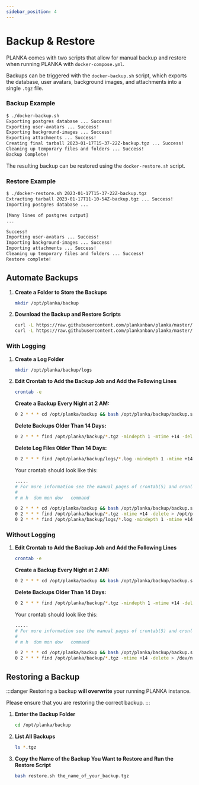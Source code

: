 ```yaml
---
sidebar_position: 4
---
```


# Backup & Restore

PLANKA comes with two scripts that allow for manual backup and restore when running PLANKA with `docker-compose.yml`.

Backups can be triggered with the `docker-backup.sh` script, which exports the database, user avatars, background images, and attachments into a single `.tgz` file.

### Backup Example

```bash
$ ./docker-backup.sh
Exporting postgres database ... Success!
Exporting user-avatars ... Success!
Exporting background-images ... Success!
Exporting attachments ... Success!
Creating final tarball 2023-01-17T15-37-22Z-backup.tgz ... Success!
Cleaning up temporary files and folders ... Success!
Backup Complete!
```

The resulting backup can be restored using the `docker-restore.sh` script.

### Restore Example

```bash
$ ./docker-restore.sh 2023-01-17T15-37-22Z-backup.tgz
Extracting tarball 2023-01-17T11-10-54Z-backup.tgz ... Success!
Importing postgres database ...

[Many lines of postgres output]
...

Success!
Importing user-avatars ... Success!
Importing background-images ... Success!
Importing attachments ... Success!
Cleaning up temporary files and folders ... Success!
Restore complete!
```

## Automate Backups

1. **Create a Folder to Store the Backups**

   ```bash
   mkdir /opt/planka/backup
   ```

2. **Download the Backup and Restore Scripts**

   ```bash
   curl -L https://raw.githubusercontent.com/plankanban/planka/master/docker-backup.sh -o /opt/planka/backup/backup.sh
   curl -L https://raw.githubusercontent.com/plankanban/planka/master/docker-restore.sh -o /opt/planka/backup/restore.sh
   ```

### With Logging

1. **Create a Log Folder**

   ```bash
   mkdir /opt/planka/backup/logs
   ```

2. **Edit Crontab to Add the Backup Job and Add the Following Lines**

   ```bash
   crontab -e
   ```

   **Create a Backup Every Night at 2 AM:**

   ```bash
   0 2 * * * cd /opt/planka/backup && bash /opt/planka/backup/backup.sh > /opt/planka/backup/logs/`date +\%Y\%m\%d\%H\%M`-backup.log 2>&1
   ```

   **Delete Backups Older Than 14 Days:**

   ```bash
   0 2 * * * find /opt/planka/backup/*.tgz -mindepth 1 -mtime +14 -delete > /opt/planka/backup/logs/`date +\%Y\%m\%d\%H\%M`-delete-backup.log 2>&1
   ```

   **Delete Log Files Older Than 14 Days:**

   ```bash
   0 2 * * * find /opt/planka/backup/logs/*.log -mindepth 1 -mtime +14 -delete > /dev/null 2>&1
   ```

   Your crontab should look like this:

   ```bash
   .....
   # For more information see the manual pages of crontab(5) and cron(8)
   #
   # m h  dom mon dow   command

   0 2 * * * cd /opt/planka/backup && bash /opt/planka/backup/backup.sh > /opt/planka/backup/logs/`date +\%Y\%m\%d\%H\%M`-backup.log 2>&1
   0 2 * * * find /opt/planka/backup/*.tgz -mtime +14 -delete > /opt/planka/backup/logs/`date +\%Y\%m\%d\%H\%M`-delete-backup.log 2>&1
   0 2 * * * find /opt/planka/backup/logs/*.log -mindepth 1 -mtime +14 -delete > /dev/null 2>&1
   ```

### Without Logging

1. **Edit Crontab to Add the Backup Job and Add the Following Lines**

   ```bash
   crontab -e
   ```

   **Create a Backup Every Night at 2 AM:**

   ```bash
   0 2 * * * cd /opt/planka/backup && bash /opt/planka/backup/backup.sh > /dev/null 2>&1
   ```

   **Delete Backups Older Than 14 Days:**

   ```bash
   0 2 * * * find /opt/planka/backup/*.tgz -mindepth 1 -mtime +14 -delete > /dev/null 2>&1
   ```

   Your crontab should look like this:

   ```bash
   .....
   # For more information see the manual pages of crontab(5) and cron(8)
   #
   # m h  dom mon dow   command

   0 2 * * * cd /opt/planka/backup && bash /opt/planka/backup/backup.sh > /dev/null 2>&1
   0 2 * * * find /opt/planka/backup/*.tgz -mtime +14 -delete > /dev/null 2>&1
   ```

## Restoring a Backup

:::danger
Restoring a backup **will overwrite** your running PLANKA instance.

Please ensure that you are restoring the correct backup.
:::

1. **Enter the Backup Folder**

   ```bash
   cd /opt/planka/backup
   ```

2. **List All Backups**

   ```bash
   ls *.tgz
   ```

3. **Copy the Name of the Backup You Want to Restore and Run the Restore Script**

   ```bash
   bash restore.sh the_name_of_your_backup.tgz
   ```
